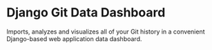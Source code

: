 # Django Git Data Dashboard
Imports, analyzes and visualizes all of your Git history in a 
convenient Django-based web application data dashboard.

